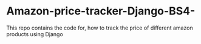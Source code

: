 # Amazon-price-tracker-Django-BS4-
This repo contains the code for, how to track the price of different amazon products using Django
